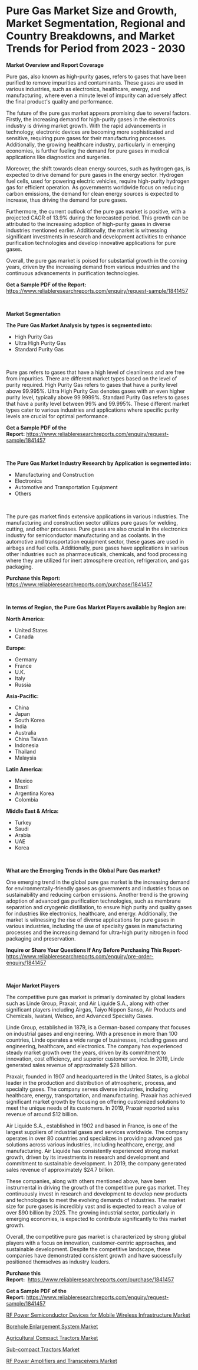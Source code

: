 <p><h1>Pure Gas Market Size and Growth, Market Segmentation, Regional and Country Breakdowns, and Market Trends for Period from 2023 -  2030</h1></p><p><strong>Market Overview and Report Coverage</strong></p>
<p><p>Pure gas, also known as high-purity gases, refers to gases that have been purified to remove impurities and contaminants. These gases are used in various industries, such as electronics, healthcare, energy, and manufacturing, where even a minute level of impurity can adversely affect the final product's quality and performance.</p><p>The future of the pure gas market appears promising due to several factors. Firstly, the increasing demand for high-purity gases in the electronics industry is driving market growth. With the rapid advancements in technology, electronic devices are becoming more sophisticated and sensitive, requiring pure gases for their manufacturing processes. Additionally, the growing healthcare industry, particularly in emerging economies, is further fueling the demand for pure gases in medical applications like diagnostics and surgeries.</p><p>Moreover, the shift towards clean energy sources, such as hydrogen gas, is expected to drive demand for pure gases in the energy sector. Hydrogen fuel cells, used for powering electric vehicles, require high-purity hydrogen gas for efficient operation. As governments worldwide focus on reducing carbon emissions, the demand for clean energy sources is expected to increase, thus driving the demand for pure gases.</p><p>Furthermore, the current outlook of the pure gas market is positive, with a projected CAGR of 13.9% during the forecasted period. This growth can be attributed to the increasing adoption of high-purity gases in diverse industries mentioned earlier. Additionally, the market is witnessing significant investments in research and development activities to enhance purification technologies and develop innovative applications for pure gases.</p><p>Overall, the pure gas market is poised for substantial growth in the coming years, driven by the increasing demand from various industries and the continuous advancements in purification technologies.</p></p>
<p><strong>Get a Sample PDF of the Report:</strong> <a href="https://www.reliableresearchreports.com/enquiry/request-sample/1841457">https://www.reliableresearchreports.com/enquiry/request-sample/1841457</a></p>
<p>&nbsp;</p>
<p><strong>Market Segmentation</strong></p>
<p><strong>The Pure Gas Market Analysis by types is segmented into:</strong></p>
<p><ul><li>High Purity Gas</li><li>Ultra High Purity Gas</li><li>Standard Purity Gas</li></ul></p>
<p>&nbsp;</p>
<p><p>Pure gas refers to gases that have a high level of cleanliness and are free from impurities. There are different market types based on the level of purity required. High Purity Gas refers to gases that have a purity level above 99.995%. Ultra High Purity Gas denotes gases with an even higher purity level, typically above 99.9999%. Standard Purity Gas refers to gases that have a purity level between 99% and 99.995%. These different market types cater to various industries and applications where specific purity levels are crucial for optimal performance.</p></p>
<p><strong>Get a Sample PDF of the Report:</strong>&nbsp;<a href="https://www.reliableresearchreports.com/enquiry/request-sample/1841457">https://www.reliableresearchreports.com/enquiry/request-sample/1841457</a></p>
<p>&nbsp;</p>
<p><strong>The Pure Gas Market Industry Research by Application is segmented into:</strong></p>
<p><ul><li>Manufacturing and Construction</li><li>Electronics</li><li>Automotive and Transportation Equipment</li><li>Others</li></ul></p>
<p>&nbsp;</p>
<p><p>The pure gas market finds extensive applications in various industries. The manufacturing and construction sector utilizes pure gases for welding, cutting, and other processes. Pure gases are also crucial in the electronics industry for semiconductor manufacturing and as coolants. In the automotive and transportation equipment sector, these gases are used in airbags and fuel cells. Additionally, pure gases have applications in various other industries such as pharmaceuticals, chemicals, and food processing where they are utilized for inert atmosphere creation, refrigeration, and gas packaging.</p></p>
<p><strong>Purchase this Report:</strong>&nbsp; <a href="https://www.reliableresearchreports.com/purchase/1841457">https://www.reliableresearchreports.com/purchase/1841457</a></p>
<p>&nbsp;</p>
<p><strong>In terms of Region, the Pure Gas Market Players available by Region are:</strong></p>
<p>
    <p> <strong> North America: </strong>
        <ul>
            <li>United States</li>
            <li>Canada</li>
        </ul>
        </p> 
    <p> <strong> Europe: </strong>
        <ul>
            <li>Germany</li>
            <li>France</li>
            <li>U.K.</li>
            <li>Italy</li>
            <li>Russia</li>
        </ul>
        </p> 
    <p> <strong> Asia-Pacific: </strong>
        <ul>
            <li>China</li>
            <li>Japan</li>
            <li>South Korea</li>
            <li>India</li>
            <li>Australia</li>
            <li>China Taiwan</li>
            <li>Indonesia</li>
            <li>Thailand</li>
            <li>Malaysia</li>
        </ul>
        </p> 
    <p> <strong> Latin America: </strong>
        <ul>
            <li>Mexico</li>
            <li>Brazil</li>
            <li>Argentina Korea</li>
            <li>Colombia</li>
        </ul>
        </p> 
    <p> <strong> Middle East & Africa: </strong>
        <ul>
            <li>Turkey</li>
            <li>Saudi</li>
            <li>Arabia</li>
            <li>UAE</li>
            <li>Korea</li>
        </ul>
    </p>
    </p>
<p>&nbsp;</p>
<p><strong>What are the Emerging Trends in the Global Pure Gas market?</strong></p>
<p><p>One emerging trend in the global pure gas market is the increasing demand for environmentally-friendly gases as governments and industries focus on sustainability and reducing carbon emissions. Another trend is the growing adoption of advanced gas purification technologies, such as membrane separation and cryogenic distillation, to ensure high purity and quality gases for industries like electronics, healthcare, and energy. Additionally, the market is witnessing the rise of diverse applications for pure gases in various industries, including the use of specialty gases in manufacturing processes and the increasing demand for ultra-high purity nitrogen in food packaging and preservation.</p></p>
<p><strong>Inquire or Share Your Questions If Any Before Purchasing This Report</strong>- <a href="https://www.reliableresearchreports.com/enquiry/pre-order-enquiry/1841457">https://www.reliableresearchreports.com/enquiry/pre-order-enquiry/1841457</a></p>
<p>&nbsp;</p>
<p><strong>Major Market Players</strong></p>
<p><p>The competitive pure gas market is primarily dominated by global leaders such as Linde Group, Praxair, and Air Liquide S.A., along with other significant players including Airgas, Taiyo Nippon Sanso, Air Products and Chemicals, Iwatani, Welsco, and Advanced Specialty Gases.</p><p>Linde Group, established in 1879, is a German-based company that focuses on industrial gases and engineering. With a presence in more than 100 countries, Linde operates a wide range of businesses, including gases and engineering, healthcare, and electronics. The company has experienced steady market growth over the years, driven by its commitment to innovation, cost efficiency, and superior customer service. In 2019, Linde generated sales revenue of approximately $28 billion.</p><p>Praxair, founded in 1907 and headquartered in the United States, is a global leader in the production and distribution of atmospheric, process, and specialty gases. The company serves diverse industries, including healthcare, energy, transportation, and manufacturing. Praxair has achieved significant market growth by focusing on offering customized solutions to meet the unique needs of its customers. In 2019, Praxair reported sales revenue of around $12 billion.</p><p>Air Liquide S.A., established in 1902 and based in France, is one of the largest suppliers of industrial gases and services worldwide. The company operates in over 80 countries and specializes in providing advanced gas solutions across various industries, including healthcare, energy, and manufacturing. Air Liquide has consistently experienced strong market growth, driven by its investments in research and development and commitment to sustainable development. In 2019, the company generated sales revenue of approximately $24.7 billion.</p><p>These companies, along with others mentioned above, have been instrumental in driving the growth of the competitive pure gas market. They continuously invest in research and development to develop new products and technologies to meet the evolving demands of industries. The market size for pure gases is incredibly vast and is expected to reach a value of over $90 billion by 2025. The growing industrial sector, particularly in emerging economies, is expected to contribute significantly to this market growth.</p><p>Overall, the competitive pure gas market is characterized by strong global players with a focus on innovation, customer-centric approaches, and sustainable development. Despite the competitive landscape, these companies have demonstrated consistent growth and have successfully positioned themselves as industry leaders.</p></p>
<p><strong>Purchase this Report:</strong>&nbsp;&nbsp;<a href="https://www.reliableresearchreports.com/purchase/1841457">https://www.reliableresearchreports.com/purchase/1841457</a></p>
<p></p>
<p><strong>Get a Sample PDF of the Report:</strong>&nbsp;<a href="https://www.reliableresearchreports.com/enquiry/request-sample/1841457">https://www.reliableresearchreports.com/enquiry/request-sample/1841457</a></p>
<p><p><a href="https://medium.com/@dannyharber1978/rf-power-semiconductor-devices-for-mobile-wireless-infrastructure-market-size-cagr-trends-f592aa023e4c">RF Power Semiconductor Devices for Mobile Wireless Infrastructure Market</a></p><p><a href="https://medium.com/@mariliehowe/analyzing-borehole-enlargement-system-market-global-industry-perspective-and-forecast-2023-to-bb3fbf54cb36">Borehole Enlargement System Market</a></p><p><a href="https://medium.com/@caligoldner/agricultural-compact-tractors-market-size-and-market-trends-complete-industry-overview-2023-to-bd8404dc2e98">Agricultural Compact Tractors Market</a></p><p><a href="https://medium.com/@austynlemke1988/sub-compact-tractors-market-outlook-industry-overview-and-forecast-2023-to-2030-8b36f43785d9">Sub-compact Tractors Market</a></p><p><a href="https://medium.com/@ewellklocko/rf-power-amplifiers-and-transceivers-market-trends-forecast-and-competitive-analysis-to-2030-7156feecc409">RF Power Amplifiers and Transceivers Market</a></p></p>
